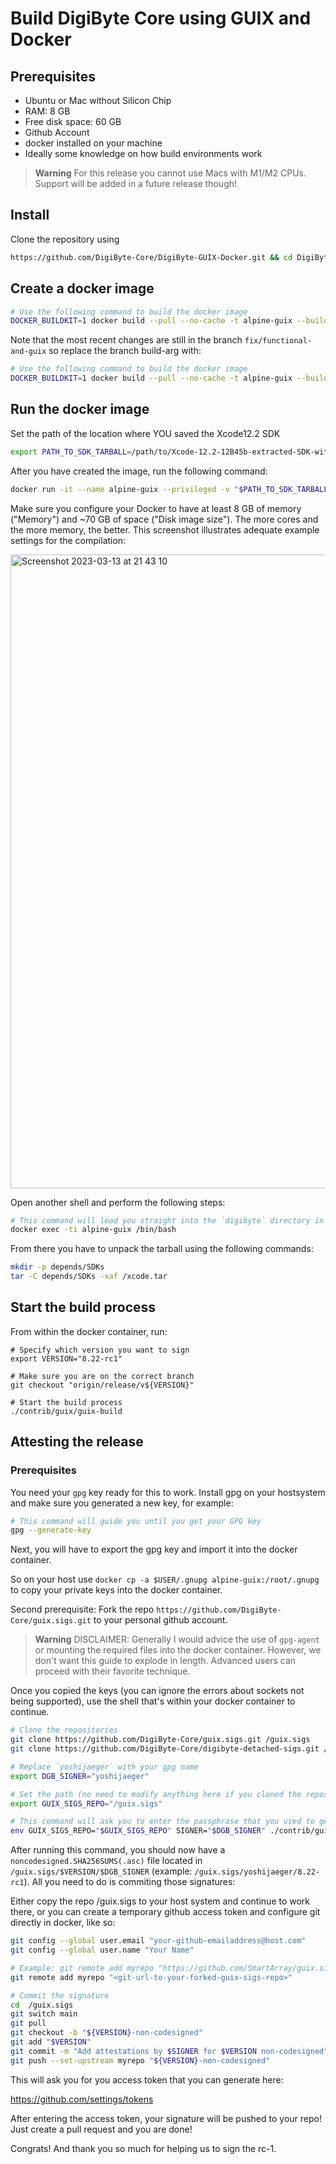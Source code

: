 # Build DigiByte Core using GUIX and Docker

## Prerequisites
- Ubuntu or Mac without Silicon Chip
- RAM: 8 GB
- Free disk space: 60 GB
- Github Account
- docker installed on your machine
- Ideally some knowledge on how build environments work

> **Warning**
> For this release you cannot use Macs with M1/M2 CPUs.
> Support will be added in a future release though!

## Install
Clone the repository using

```bash
https://github.com/DigiByte-Core/DigiByte-GUIX-Docker.git && cd DigiByte-GUIX-Docker
```

## Create a docker image
```bash
# Use the following command to build the docker image
DOCKER_BUILDKIT=1 docker build --pull --no-cache -t alpine-guix --build-arg branch=release/v8.22-rc1 - < Dockerfile
```

Note that the most recent changes are still in the branch `fix/functional-and-guix` so replace the branch build-arg with:

```bash
# Use the following command to build the docker image
DOCKER_BUILDKIT=1 docker build --pull --no-cache -t alpine-guix --build-arg branch=fix/functional-and-guix - < Dockerfile
```

## Run the docker image
Set the path of the location where YOU saved the Xcode12.2 SDK
```bash
export PATH_TO_SDK_TARBALL=/path/to/Xcode-12.2-12B45b-extracted-SDK-with-libcxx-headers.tar.gz
```

After you have created the image, run the following command:

```bash
docker run -it --name alpine-guix --privileged -v "$PATH_TO_SDK_TARBALL:/xcode.tar" alpine-guix
```

Make sure you configure your Docker to have at least 8 GB of memory ("Memory") and ~70 GB of space ("Disk image size").
The more cores and the more memory, the better. This screenshot illustrates adequate example settings for the compilation: 

<img width="1014" alt="Screenshot 2023-03-13 at 21 43 10" src="https://user-images.githubusercontent.com/934592/224827683-afa67e86-6c3b-4a6e-b95b-6d07179b0e12.png">

Open another shell and perform the following steps:

```bash
# This command will lead you straight into the `digibyte` directory in that container.
docker exec -ti alpine-guix /bin/bash
```

From there you have to unpack the tarball using the following commands:

```bash
mkdir -p depends/SDKs
tar -C depends/SDKs -xaf /xcode.tar
```

## Start the build process
From within the docker container, run:

```
# Specify which version you want to sign
export VERSION="8.22-rc1"

# Make sure you are on the correct branch
git checkout "origin/release/v${VERSION}"

# Start the build process
./contrib/guix/guix-build
```


## Attesting the release

### Prerequisites
You need your `gpg` key ready for this to work. Install gpg on your hostsystem and make sure you generated a new key, for example:

```bash
# This command will guide you until you get your GPG key
gpg --generate-key
```

Next, you will have to export the gpg key and import it into the docker container.

So on your host use `docker cp -a $USER/.gnupg alpine-guix:/root/.gnupg` to copy your private keys into the docker container.

Second prerequisite: Fork the repo `https://github.com/DigiByte-Core/guix.sigs.git` to your personal github account.

> **Warning**
> DISCLAIMER: Generally I would advice the use of `gpg-agent` or mounting the required files into the docker container. However, we don't want this guide to explode in length. Advanced users can proceed with their favorite technique.

Once you copied the keys (you can ignore the errors about sockets not being supported), use the shell that's within your docker container to continue.

```bash
# Clone the repositories
git clone https://github.com/DigiByte-Core/guix.sigs.git /guix.sigs
git clone https://github.com/DigiByte-Core/digibyte-detached-sigs.git /digibyte-detached-sigs

# Replace `yoshijaeger` with your gpg name
export DGB_SIGNER="yoshijaeger"

# Set the path (no need to modify anything here if you cloned the repos as mentioned above)
export GUIX_SIGS_REPO="/guix.sigs" 

# This command will ask you to enter the passphrase that you used to generate the gpg keys
env GUIX_SIGS_REPO="$GUIX_SIGS_REPO" SIGNER="$DGB_SIGNER" ./contrib/guix/guix-attest
```

After running this command, you should now have a `noncodesigned.SHA256SUMS(.asc)` file located in `/guix.sigs/$VERSION/$DGB_SIGNER` (example: `/guix.sigs/yoshijaeger/8.22-rc1`). All you need to do is commiting those signatures:

Either copy the repo /guix.sigs to your host system and continue to work there, or you can create a temporary github access token and configure git directly in docker, like so:

```bash
git config --global user.email "your-github-emailaddress@host.com"
git config --global user.name "Your Name"

# Example: git remote add myrepo "https://github.com/SmartArray/guix.sigs.git"
git remote add myrepo "<git-url-to-your-forked-guix-sigs-repo>"
```

```bash
# Commit the signature
cd  /guix.sigs
git switch main
git pull
git checkout -b "${VERSION}-non-codesigned"
git add "$VERSION"
git commit -m "Add attestations by $SIGNER for $VERSION non-codesigned"
git push --set-upstream myrepo "${VERSION}-non-codesigned"
```

This will ask you for you access token that you can generate here:

https://github.com/settings/tokens

After entering the access token, your signature will be pushed to your repo! Just create a pull request and you are done!

Congrats! And thank you so much for helping us to sign the rc-1.

